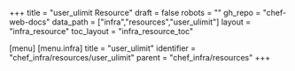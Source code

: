 +++
title = "user_ulimit Resource"
draft = false
robots = ""
gh_repo = "chef-web-docs"
data_path = ["infra","resources","user_ulimit"]
layout = "infra_resource"
toc_layout = "infra_resource_toc"

[menu]
  [menu.infra]
    title = "user_ulimit"
    identifier = "chef_infra/resources/user_ulimit"
    parent = "chef_infra/resources"
+++

<!-- The contents of this page are automatically generated from the user_ulimit.yaml file in the data/infra/resources directory. -->
<!-- To suggest a change, edit the https://github.com/chef/chef/blob/main/lib/chef/resource/user_ulimit.rb file and submit a pull request to the https://github.com/chef/chef repository. -->
<!-- markdownlint-disable-file -->
